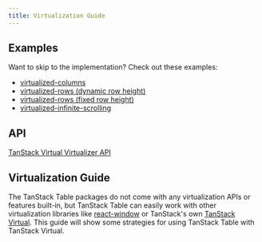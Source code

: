 ```yaml
---
title: Virtualization Guide
---
```


## Examples

Want to skip to the implementation? Check out these examples:

- [virtualized-columns](../../framework/react/examples/virtualized-columns)
- [virtualized-rows (dynamic row height)](../../framework/react/examples/virtualized-rows)
- [virtualized-rows (fixed row height)](../../../../../virtual/v3/docs/framework/react/examples/table)
- [virtualized-infinite-scrolling](../../framework/react/examples/virtualized-infinite-scrolling)

## API

[TanStack Virtual Virtualizer API](../../../../../virtual/v3/docs/api/virtualizer)

## Virtualization Guide

The TanStack Table packages do not come with any virtualization APIs or features built-in, but TanStack Table can easily work with other virtualization libraries like [react-window](https://www.npmjs.com/package/react-window) or TanStack's own [TanStack Virtual](https://tanstack.com/virtual/v3). This guide will show some strategies for using TanStack Table with TanStack Virtual.
